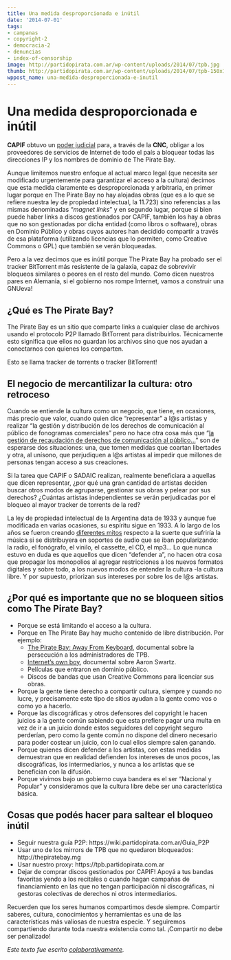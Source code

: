 ```yaml
---
title: Una medida desproporcionada e inútil
date: '2014-07-01'
tags:
- campanas
- copyright-2
- democracia-2
- denuncias
- index-of-censorship
image: http://partidopirata.com.ar/wp-content/uploads/2014/07/tpb.jpg
thumb: http://partidopirata.com.ar/wp-content/uploads/2014/07/tpb-150x150.jpg
wppost_name: una-medida-desproporcionada-e-inutil
---
```


<h1 id="unamedidadesproporcionadaeinútil">Una medida desproporcionada e inútil</h1>
<strong>CAPIF</strong> obtuvo un <a href="http://especiales.lanacion.com.ar/multimedia/proyectos/pdf.js/web/viewer.html?doc=image2014-06-30-1510493.pdf">poder judicial</a> para, a través de la <strong>CNC</strong>, obligar a los
proveedores de servicios de Internet de todo el país a bloquear todas las
direcciones IP y los nombres de dominio de The Pirate Bay.

Aunque limitemos nuestro enfoque al actual marco legal (que necesita ser
modificado urgentemente para garantizar el acceso a la cultura) decimos que
esta medida claramente es desproporcionada y arbitraria, en primer lugar porque
en The Pirate Bay no hay alojadas obras (que es a lo que se refiere nuestra ley
de propiedad intelectual, la 11.723) sino referencias a las mismas denominadas
“<em>magnet links</em>” y en segundo lugar, porque si bien puede haber links a discos
gestionados por CAPIF, también los hay a obras que no son gestionadas por dicha
entidad (como libros o software), obras en Dominio Público y obras cuyos
autores han decidido compartir a través de esa plataforma (utilizando licencias
que lo permiten, como Creative Commons o GPL) que también se verán bloqueadas.

Pero a la vez decimos que es inútil porque The Pirate Bay ha probado ser el
tracker BitTorrent más resistente de la galaxia, capaz de sobrevivir bloqueos
similares o peores en el resto del mundo. Como dicen nuestros pares en
Alemania, si el gobierno nos rompe Internet, vamos a construir una GNUeva!
<h2 id="¿quéesthepiratebay">¿Qué es The Pirate Bay?</h2>
The Pirate Bay es un sitio que comparte links a cualquier clase de archivos
usando el protocolo P2P llamado BitTorrent para distribuirlos. Técnicamente
esto significa que ellos no guardan los archivos sino que nos ayudan a
conectarnos con quienes los comparten.

Esto se llama tracker de torrents o tracker BitTorrent!
<h2 id="elnegociodemercantilizarlacultura:otroretroceso">El negocio de mercantilizar la cultura: otro retroceso</h2>
Cuando se entiende la cultura como un negocio, que tiene, en ocasiones, más
precio que valor, cuando quien dice “representar” a l@s artistas y realizar “la
gestión y distribución de los derechos de comunicación al público de
fonogramas comerciales” pero no hace otra cosa más que “<a href="http://www.capif.org.ar/gestiondederechos.aspx">la gestión de
recaudación de derechos de comunicación al público…</a>” son de esperarse dos
situaciones: una, que tomen medidas que coartan libertades y otra, al unísono,
que perjudiquen a l@s artistas al impedir que millones de personas tengan
acceso a sus creaciones.

Si la tarea que CAPIF o SADAIC realizan, realmente beneficiara a aquellas que
dicen representar, ¿por qué una gran cantidad de artistas deciden buscar otros
modos de agruparse, gestionar sus obras y pelear por sus derechos? ¿Cuántas
artistas independientes se verán perjudicadas por el bloqueo al mayor tracker
de torrents de la red?

La ley de propiedad intelectual de la Argentina data de 1933 y aunque fue
modificada en varias ocasiones, su espíritu sigue en 1933. A lo largo de los
años se fueron creando <a href="https://es.wikipedia.org/wiki/Home_Taping_Is_Killing_Music">diferentes mitos</a> respecto a la suerte que sufriría la
música si se distribuyera en soportes de audio que se iban popularizando: la
radio, el fonógrafo, el vinilo, el cassette, el CD, el mp3… Lo que nunca
estuvo en duda es que aquellos que dicen “defender a”, no hacen otra cosa que
propagar los monopolios al agregar restricciones a los nuevos formatos
digitales y sobre todo, a los nuevos modos de entender la cultura -la cultura
libre. Y por supuesto, priorizan sus intereses por sobre los de l@s artistas.
<h2 id="¿porquéesimportantequenosebloqueensitioscomothepiratebay">¿Por qué es importante que no se bloqueen sitios como The Pirate Bay?</h2>
<ul>
	<li>Porque se está limitando el acceso a la cultura.</li>
	<li>Porque en The Pirate Bay hay mucho contenido de libre distribución. Por ejemplo:
<ul>
	<li><a href="https://thepiratebay.se/torrent/8118458/TPB.AFK.2013.720p.h264-SimonKlose">The Pirate Bay: Away From Keyboard</a>, documental sobre la persecución a los administradores de TPB.</li>
	<li><a href="https://thepiratebay.se/torrent/10439303/Aaron_Swartz_-_The_Internet_s_Own_Boy">Internet’s own boy</a>, documental sobre Aaron Swartz.</li>
	<li>Películas que entraron en dominio público.</li>
	<li>Discos de bandas que usan Creative Commons para licenciar sus obras.</li>
</ul>
</li>
	<li>Porque la gente tiene derecho a compartir cultura, siempre y cuando no lucre,
y precisamente este tipo de sitios ayudan a la gente como vos o como yo a
hacerlo.</li>
	<li>Porque las discográficas y otros defensores del copyright le hacen juicios a
la gente común sabiendo que esta prefiere pagar una multa en vez de ir a un
juicio donde estos seguidores del copyright seguro perderían, pero como la
gente común no dispone del dinero necesario para poder costear un juicio, con
lo cual ellos siempre salen ganando.</li>
	<li>Porque quienes dicen defender a los artistas, con estas medidas demuestran
que en realidad defienden los intereses de unos pocos, las discográficas, los
intermediarios, y nunca a los artistas que se benefician con la difusión.</li>
	<li>Porque vivimos bajo un gobierno cuya bandera es el ser “Nacional y Popular”
y consideramos que la cultura libre debe ser una característica básica.</li>
</ul>
<h2 id="cosasquepodéshacerparasaltearelbloqueoinútil">Cosas que podés hacer para saltear el bloqueo inútil</h2>
<ul>
	<li>Seguir nuestra guía P2P: <a>https://wiki.partidopirata.com.ar/Guia_P2P</a></li>
	<li>Usar uno de los mirrors de TPB que no quedaron bloqueados: <a>http://thepiratebay.mg</a></li>
	<li>Usar nuestro proxy: <a>https://tpb.partidopirata.com.ar</a></li>
	<li>Dejar de comprar discos gestionados por CAPIF! Apoyá a tus bandas favoritas
yendo a los recitales o cuando hagan campañas de financiamiento en las que no
tengan participación ni discográficas, ni gestoras colectivas de derechos ni
otros intermediarios.</li>
</ul>
Recuerden que los seres humanos compartimos desde siempre. Compartir saberes,
cultura, conocimientos y herramientas es una de las características más
valiosas de nuestra especie. Y seguiremos compartiendo durante toda nuestra
existencia como tal. ¡Compartir no debe ser penalizado!

<em>Este texto fue escrito <a title="Pad BloqueoTPB" href="http://pad.partidopirata.com.ar/p/BloqueoTPB" target="_blank">colaborativamente</a>.</em>
